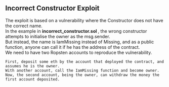 ## Incorrect Constructor Exploit

The exploit is based on a vulnerability where the Constructor does not have the correct name. <br>
In the example in <strong> incorrect_constructor.sol </strong> , the wrong constructor attempts to initialise the owner as the msg.sender.
<br>
But instead, the name is IamMissing instead of Missing, and as a public function, anyone can call it if he has the address of the contract.
<br>
We need to have two Ropsten accounts to reproduce the vulnerability.
```
First, deposit some eth by the account that deployed the contract, and assumes he is the owner.
With another account, call the IamMissing function and become owner.
Now, the second account, being the owner, can withdraw the money the first account deposited.
```
